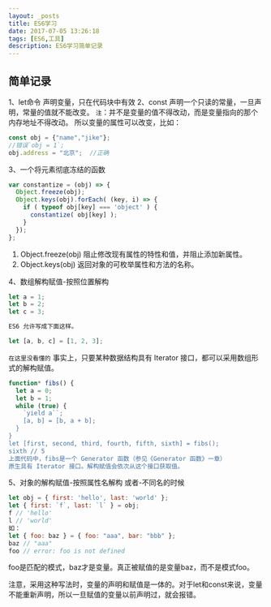 ```yaml
---
layout: _posts
title: ES6学习
date: 2017-07-05 13:26:18
tags: [ES6,工具]
description: ES6学习简单记录
---
```


## 简单记录

1、let命令
声明变量，只在代码块中有效
2、const
声明一个只读的常量，一旦声明，常量的值就不能改变。
`注`：并不是变量的值不得改动，而是变量指向的那个内存地址不得改动。
所以变量的属性可以改变，比如：
``` javascript
const obj = {"name","jike"};
//错误`obj = 1`;
obj.address = "北京";  //正确
```
3、一个将元素彻底冻结的函数
``` javascript
var constantize = (obj) => {
  Object.freeze(obj);
  Object.keys(obj).forEach( (key, i) => {
    if ( typeof obj[key] === 'object' ) {
      constantize( obj[key] );
    }
  });
};
```
1) Object.freeze(obj)
阻止修改现有属性的特性和值，并阻止添加新属性。
2) Object.keys(obj)
返回对象的可枚举属性和方法的名称。

4、数组解构赋值-按照位置解构
``` javascript
let a = 1;
let b = 2;
let c = 3;

ES6 允许写成下面这样。

let [a, b, c] = [1, 2, 3]; 
```

`在这里没看懂的`
事实上，只要某种数据结构具有 Iterator 接口，都可以采用数组形式的解构赋值。

``` javascript
function* fibs() {
  let a = 0;
  let b = 1;
  while (true) {
    `yield a``;
    [a, b] = [b, a + b];
  }
}
let [first, second, third, fourth, fifth, sixth] = fibs();
sixth // 5
上面代码中，fibs是一个 Generator 函数（参见《Generator 函数》一章）
原生具有 Iterator 接口。解构赋值会依次从这个接口获取值。 
```

5、对象的解构赋值-按照属性名解构
或者-不同名的时候
``` javascript
let obj = { first: 'hello', last: 'world' };
let { first: `f`, last: `l` } = obj;
f // 'hello'
l // 'world'
如：
let { foo: baz } = { foo: "aaa", bar: "bbb" };
baz // "aaa"
foo // error: foo is not defined
```
foo是匹配的模式，baz才是变量。真正被赋值的是变量baz，而不是模式foo。

注意，采用这种写法时，变量的声明和赋值是一体的。对于let和const来说，变量不能重新声明，所以一旦赋值的变量以前声明过，就会报错。